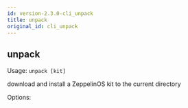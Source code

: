 ```yaml
---
id: version-2.3.0-cli_unpack
title: unpack
original_id: cli_unpack
---
```


<div class="cli-command"><h2 class="cli-title">unpack</h2><p class="cli-usage">Usage: <code>unpack [kit]</code></p><p>download and install a ZeppelinOS kit to the current directory<br/></p><dl><dt><span>Options:</span></dt><dd></dd></dl></div>
